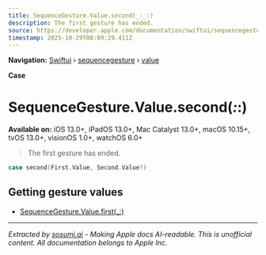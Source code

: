 ```yaml
---
title: SequenceGesture.Value.second(_:_:)
description: The first gesture has ended.
source: https://developer.apple.com/documentation/swiftui/sequencegesture/value/second(_:_:)
timestamp: 2025-10-29T00:09:29.411Z
---
```


**Navigation:** [Swiftui](/documentation/swiftui) › [sequencegesture](/documentation/swiftui/sequencegesture) › [value](/documentation/swiftui/sequencegesture/value)

**Case**

# SequenceGesture.Value.second(_:_:)

**Available on:** iOS 13.0+, iPadOS 13.0+, Mac Catalyst 13.0+, macOS 10.15+, tvOS 13.0+, visionOS 1.0+, watchOS 6.0+

> The first gesture has ended.

```swift
case second(First.Value, Second.Value?)
```

## Getting gesture values

- [SequenceGesture.Value.first(_:)](/documentation/swiftui/sequencegesture/value/first(_:))

---

*Extracted by [sosumi.ai](https://sosumi.ai) - Making Apple docs AI-readable.*
*This is unofficial content. All documentation belongs to Apple Inc.*

